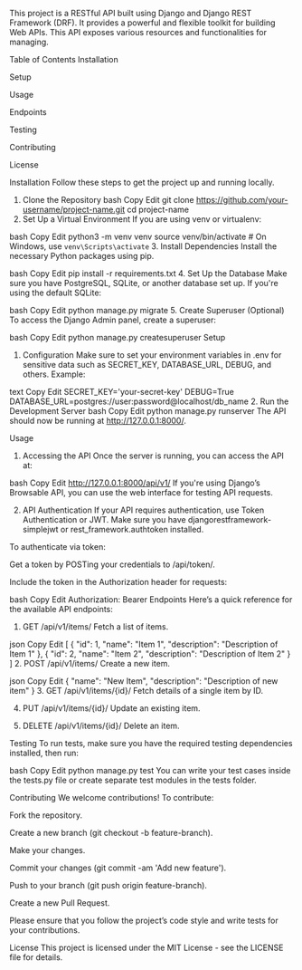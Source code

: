 This project is a RESTful API built using Django and Django REST Framework (DRF). It provides a powerful and flexible toolkit for building Web APIs. This API exposes various resources and functionalities for managing.

Table of Contents
Installation

Setup

Usage

Endpoints

Testing

Contributing

License

Installation
Follow these steps to get the project up and running locally.

1. Clone the Repository
bash
Copy
Edit
git clone https://github.com/your-username/project-name.git
cd project-name
2. Set Up a Virtual Environment
If you are using venv or virtualenv:

bash
Copy
Edit
python3 -m venv venv
source venv/bin/activate  # On Windows, use `venv\Scripts\activate`
3. Install Dependencies
Install the necessary Python packages using pip.

bash
Copy
Edit
pip install -r requirements.txt
4. Set Up the Database
Make sure you have PostgreSQL, SQLite, or another database set up. If you're using the default SQLite:

bash
Copy
Edit
python manage.py migrate
5. Create Superuser (Optional)
To access the Django Admin panel, create a superuser:

bash
Copy
Edit
python manage.py createsuperuser
Setup
1. Configuration
Make sure to set your environment variables in .env for sensitive data such as SECRET_KEY, DATABASE_URL, DEBUG, and others. Example:

text
Copy
Edit
SECRET_KEY='your-secret-key'
DEBUG=True
DATABASE_URL=postgres://user:password@localhost/db_name
2. Run the Development Server
bash
Copy
Edit
python manage.py runserver
The API should now be running at http://127.0.0.1:8000/.

Usage
1. Accessing the API
Once the server is running, you can access the API at:

bash
Copy
Edit
http://127.0.0.1:8000/api/v1/
If you're using Django’s Browsable API, you can use the web interface for testing API requests.

2. API Authentication
If your API requires authentication, use Token Authentication or JWT. Make sure you have djangorestframework-simplejwt or rest_framework.authtoken installed.

To authenticate via token:

Get a token by POSTing your credentials to /api/token/.

Include the token in the Authorization header for requests:

bash
Copy
Edit
Authorization: Bearer <your-token>
Endpoints
Here’s a quick reference for the available API endpoints:

1. GET /api/v1/items/
Fetch a list of items.

json
Copy
Edit
[
  {
    "id": 1,
    "name": "Item 1",
    "description": "Description of Item 1"
  },
  {
    "id": 2,
    "name": "Item 2",
    "description": "Description of Item 2"
  }
]
2. POST /api/v1/items/
Create a new item.

json
Copy
Edit
{
  "name": "New Item",
  "description": "Description of new item"
}
3. GET /api/v1/items/{id}/
Fetch details of a single item by ID.

4. PUT /api/v1/items/{id}/
Update an existing item.

5. DELETE /api/v1/items/{id}/
Delete an item.

Testing
To run tests, make sure you have the required testing dependencies installed, then run:

bash
Copy
Edit
python manage.py test
You can write your test cases inside the tests.py file or create separate test modules in the tests folder.

Contributing
We welcome contributions! To contribute:

Fork the repository.

Create a new branch (git checkout -b feature-branch).

Make your changes.

Commit your changes (git commit -am 'Add new feature').

Push to your branch (git push origin feature-branch).

Create a new Pull Request.

Please ensure that you follow the project’s code style and write tests for your contributions.

License
This project is licensed under the MIT License - see the LICENSE file for details.

